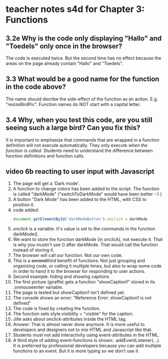 # teacher notes s4d for Chapter 3: Functions


## 3.2e Why is the code only displaying "Hallo" and "Toedels" only once in the browser?
The code is executed twice. But the second time has no effect because the areas on the page already contain "Hallo" and "Toedels".

## 3.3 What would be a good name for the function in the code above? 
The name should decribe the side-effect of the function as an action. E.g. "resizeBirdPic".
Function names do NOT start with a capital letter.

## 3.4 Why, when you test this code, are you still seeing such a large bird? Can you fix this? 
It is important to emphasize that commands that are wrapped in a function definition will not execute automatically.
They only execute _when the function is called_. Students need to understand the difference between function definitions and function calls.

## video 6b reacting to user input with Javascript
1. The page will get a 'Dark mode'. 
1. A function to change colors has been added to the script. The function is called "darkMode" ("switchToDarkMode" would have been better :-)  )
1. A button "Dark Mode" has been added to the HTML, with CSS to position it.
1. code added: 
   ```js
   document.getElementById('darkModeButton').onclick = darkMode
   ```
1. _onclick_ is a variable. It's value is set to the commands in the function darkMode().
1. We want to store the function darkMode (in onclick), not execute it. That is why you mustn't use () after darkMode. That would call the function instead of storing it.
1. The browser will call our function. Not our own code.
1. This is a ~~second~~_third_ benefit of functions: Not just grouping and organizing code, or calling it multiple times, but also to wrap some code in order to hand it to the browser for responding to user actions. 
1. Second example: hiding and showing captions
1. The first picture (giraffe) gets a function "showCaption1" stored in its .onmouseenter variable.
1. The page is tested but showCaption1 isn't defined yet.
1. The console shows an error: "Reference Error: showCaption1 is not defined"
1. The code is fixed by creating the function.
1. The function sets style.visibility = "visible" for the caption.
1. Jille asks about onclick-attributes inside the HTML tag.
1. Answer: That is almost never done anymore. It is more useful to developers and designers not to mix HTML and Javascript like that.
1. Students must not add interactivity using event-attributes in the HTML.
1. A third style of adding event-functions is shown: .addEventListener(...). It is preferred by professional developers because you can add multiple functions to an event. But it is more typing so we don't use it.



